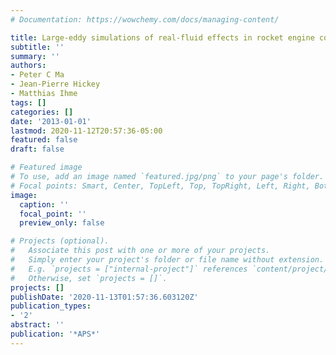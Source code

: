 ```yaml
---
# Documentation: https://wowchemy.com/docs/managing-content/

title: Large-eddy simulations of real-fluid effects in rocket engine combustors
subtitle: ''
summary: ''
authors:
- Peter C Ma
- Jean-Pierre Hickey
- Matthias Ihme
tags: []
categories: []
date: '2013-01-01'
lastmod: 2020-11-12T20:57:36-05:00
featured: false
draft: false

# Featured image
# To use, add an image named `featured.jpg/png` to your page's folder.
# Focal points: Smart, Center, TopLeft, Top, TopRight, Left, Right, BottomLeft, Bottom, BottomRight.
image:
  caption: ''
  focal_point: ''
  preview_only: false

# Projects (optional).
#   Associate this post with one or more of your projects.
#   Simply enter your project's folder or file name without extension.
#   E.g. `projects = ["internal-project"]` references `content/project/deep-learning/index.md`.
#   Otherwise, set `projects = []`.
projects: []
publishDate: '2020-11-13T01:57:36.603120Z'
publication_types:
- '2'
abstract: ''
publication: '*APS*'
---
```

